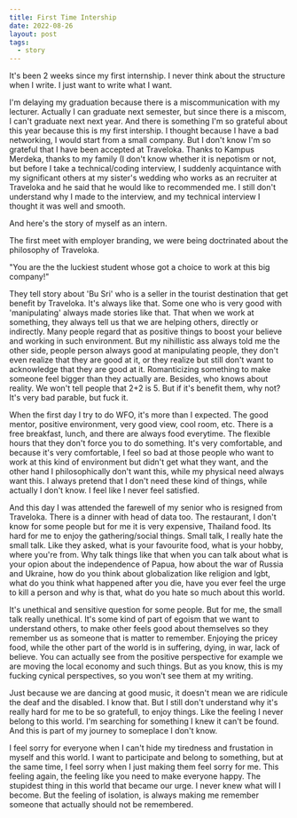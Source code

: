 ```yaml
---
title: First Time Intership
date: 2022-08-26
layout: post
tags:
  - story
---
```


It's been 2 weeks since my first internship. I never think about the structure when I write. I just want to write what I want. 

I'm delaying my graduation because there is a miscommunication with my lecturer. Actually I can graduate next semester, but since there is a miscom, I can't graduate next next year. And there is something I'm so grateful about this year because this is my first intership. I thought because I have a bad networking, I would start from a small company. But I don't know I'm so grateful that I have been accepted at Traveloka. Thanks to Kampus Merdeka, thanks to my family (I don't know whether it is nepotism or not, but before I take a technical/coding interview, I suddenly acquintance with my significant others at my sister's wedding who works as an recruiter at Traveloka and he said that he would like to recommended me. I still don't understand why I made to the interview, and my technical interview I thought it was well and smooth.

And here's the story of myself as an intern. 

The first meet with employer branding, we were being doctrinated about the philosophy of Traveloka. 

"You are the the luckiest student whose got a choice to work at this big company!"

They tell story about 'Bu Sri' who is a seller in the tourist destination that get benefit by Traveloka. It's always like that. Some one who is very good with 'manipulating' always made stories like that. That when we work at something, they always tell us that we are helping others, directly or indirectly. Many people regard that as positive things to boost your believe and working in such environment. But my nihillistic ass always told me the other side, people person always good at manipulating people, they don't even realize that they are good at it, or they realize but still don't want to acknowledge that they are good at it. Romanticizing something to make someone feel bigger than they actually are. Besides, who knows about reality. We won't tell people that 2+2 is 5. But if it's benefit them, why not? It's very bad parable, but fuck it. 

When the first day I try to do WFO, it's more than I expected. The good mentor, positive environment, very good view, cool room, etc. There is a free breakfast, lunch, and there are always food everytime. The flexible hours that they don't force you to do something. It's very comfortable, and because it's very comfortable, I feel so bad at those people who want to work at this kind of environment but didn't get what they want, and the other hand I philosophically don't want this, while my physical need always want this. I always pretend that I don't need these kind of things, while actually I don't know. I feel like I never feel satisfied. 

And this day I was attended the farewell of my senior who is resigned from Traveloka. There is a dinner with head of data too. The restaurant, I don't know for some people but for me it is very expensive, Thailand food. Its hard for me to enjoy the gathering/social things. Small talk, I really hate the small talk. Like they asked, what is your favourite food, what is your hobby, where you're from. Why talk things like that when you can talk about what is your opion about the independence of Papua, how about the war of Russia and Ukraine, how do you think about globalization like religion and lgbt, what do you think what happened after you die, have you ever feel the urge to kill a person and why is that, what do you hate so much about this world. 

It's unethical and sensitive question for some people. But for me, the small talk really unethical. It's some kind of part of egoism that we want to understand others, to make other feels good about themselves so they remember us as someone that is matter to remember. Enjoying the pricey food, while the other part of the world is in suffering, dying, in war, lack of believe. You can actually see from the positive perspective for example we are moving the local economy and such things. But as you know, this is my fucking cynical perspectives, so you won't see them at my writing. 

Just because we are dancing at good music, it doesn't mean we are ridicule the deaf and the disabled. I know that. But I still don't understand why it's really hard for me to be so gratefull, to enjoy things. Like the feeling I never belong to this world. I'm searching for something I knew it can't be found. And this is part of my journey to someplace I don't know. 

I feel sorry for everyone when I can't hide my tiredness and frustation in myself and this world. I want to participate and belong to something, but at the same time, I feel sorry when I just making them feel sorry for me. This feeling again, the feeling like you need to make everyone happy. The stupidest thing in this world that became our urge. I never knew what will I become. But the feeling of isolation, is always making me remember someone that actually should not be remembered.